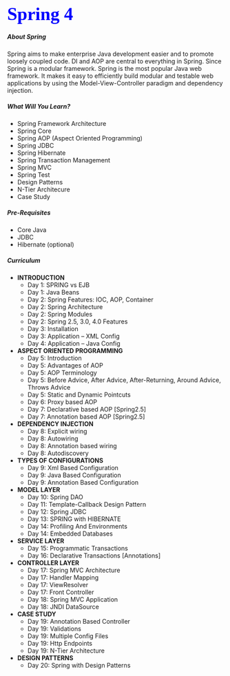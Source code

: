 ##  <span style="color:blue; font-family:Papyrus; font-size:2em;">Spring 4 </span>
##### About Spring 
Spring aims to make enterprise Java development easier and to promote loosely coupled code. DI and AOP are central to everything in Spring. Since Spring is a modular framework. Spring is the most popular Java web framework. It makes it easy to efficiently build modular and testable web applications by using the Model-View-Controller paradigm and dependency injection.

##### What Will You Learn?
+ Spring Framework Architecture
+  Spring Core
+  Spring AOP (Aspect Oriented Programming)
+  Spring JDBC
+  Spring Hibernate
+  Spring Transaction Management
+  Spring MVC
+  Spring Test
+  Design Patterns
+  N-Tier Architecure
+  Case Study

##### Pre-Requisites
- Core Java
- JDBC
- Hibernate (optional)
  
##### Curriculum
- **INTRODUCTION**
  - Day 1: SPRING vs EJB
  - Day 1: Java Beans
  - Day 2: Spring Features: IOC, AOP, Container
  - Day 2: Spring Architecture
  - Day 2: Spring Modules
  - Day 2: Spring 2.5, 3.0, 4.0 Features
  - Day 3: Installation
  - Day 3: Application – XML Config
  - Day 4: Application – Java Config
- **ASPECT ORIENTED PROGRAMMING**
  - Day 5: Introduction
  - Day 5: Advantages of AOP
  - Day 5: AOP Terminology
  - Day 5: Before Advice, After Advice, After-Returning, Around Advice, Throws Advice
  - Day 5: Static and Dynamic Pointcuts
  - Day 6: Proxy based AOP
  - Day 7: Declarative based AOP [Spring2.5]
  - Day 7: Annotation based AOP [Spring2.5]
- **DEPENDENCY INJECTION**
  - Day 8: Explicit wiring
  - Day 8: Autowiring
  - Day 8: Annotation based wiring
  - Day 8: Autodiscovery
- **TYPES OF CONFIGURATIONS**
  - Day 9: Xml Based Configuration
  - Day 9: Java Based Configuration
  - Day 9: Annotation Based Configuration
- **MODEL LAYER**
  - Day 10: Spring DAO
  - Day 11: Template-Callback Design Pattern
  - Day 12: Spring JDBC
  - Day 13: SPRING with HIBERNATE
  - Day 14: Profiling And Environments
  - Day 14: Embedded Databases
- **SERVICE LAYER**
  - Day 15: Programmatic Transactions
  - Day 16: Declarative Transactions [Annotations]
- **CONTROLLER LAYER**
  - Day 17: Spring MVC Architecture
  - Day 17: Handler Mapping
  - Day 17: ViewResolver
  - Day 17: Front Controller
  - Day 18: Spring MVC Application
  - Day 18: JNDI DataSource
- **CASE STUDY**
  - Day 19: Annotation Based Controller
  - Day 19: Validations
  - Day 19: Multiple Config Files
  - Day 19: Http Endpoints
  - Day 19: N-Tier Architecture
- **DESIGN PATTERNS**
  - Day 20: Spring with Design Patterns


